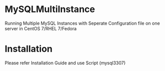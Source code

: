 # MySQLMultiInstance
Running Multiple MySQL Instances with Seperate Configuration file on one server in CentOS 7/RHEL 7/Fedora

Installation
==================

Please refer Installation Guide and use Script (mysql3307)
	


